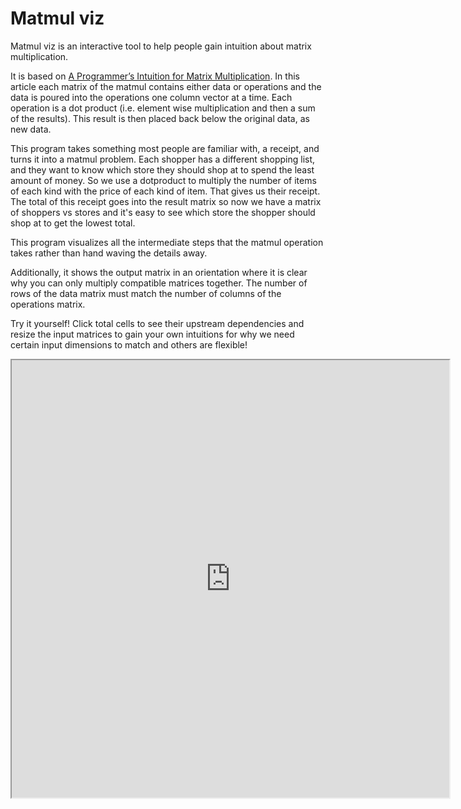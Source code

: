# Matmul viz
Matmul viz is an interactive tool to help people gain intuition about matrix multiplication.

It is based on [A Programmer’s Intuition for Matrix Multiplication](https://betterexplained.com/articles/matrix-multiplication/). In this article each matrix of the matmul contains either data or operations and the data is poured into the operations one column vector at a time. Each operation is a dot product (i.e. element wise multiplication and then a sum of the results). This result is then placed back below the original data, as new data.

This program takes something most people are familiar with, a receipt, and turns it into a matmul problem. Each shopper has a different shopping list, and they want to know which store they should shop at to spend the least amount of money. So we use a dotproduct to multiply the number of items of each kind with the price of each kind of item. That gives us their receipt. The total of this receipt goes into the result matrix so now we have a matrix of shoppers vs stores and it's easy to see which store the shopper should shop at to get the lowest total.

This program visualizes all the intermediate steps that the matmul operation takes rather than hand waving the details away.

Additionally, it shows the output matrix in an orientation where it is clear why you can only multiply compatible matrices together. The number of rows of the data matrix must match the number of columns of the operations matrix.

Try it yourself! Click total cells to see their upstream dependencies and resize the input matrices to gain your own intuitions for why we need certain input dimensions to match and others are flexible!

<iframe src="https://evanburnette.github.io/matmul_viz" title="Matrix Multiplication Visualizer" width="700" height="700"></iframe>
